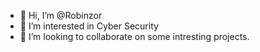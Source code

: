 - 👋 Hi, I’m @Robinzor
- 👀 I’m interested in Cyber Security
- 💞️ I’m looking to collaborate on some intresting projects.


